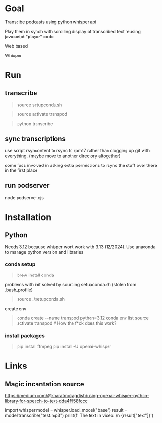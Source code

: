 
# Goal

Transcibe podcasts using python whisper api 

Play them in synch with scrolling display of transcribed text reusing javascript "player" code

Web based

Whisper


# Run

## transcribe

> source setupconda.sh

> source activate transpod

> python transcribe <mp3file>


## sync transcriptions

use script rsyncontent to rsync to rpm17 rather than clogging up git with everything. (maybe move to another directory altogether)

some fuss involved in asking extra permissions to rsync the stuff over there in the first place

## run podserver

node podserver.cjs



# Installation

## Python
Needs 3.12 because whisper wont work with 3.13 (12/2024). Use anaconda to manage python version and libraries

### conda setup

> brew install conda

problems with init solved by sourcing setupconda.sh (stolen from .bash_profile)

> source ./setupconda.sh

create env 

> conda create --name transpod python=3.12
> conda env list
> source activate transpod # How the f*ck does this work?

### install packages

> pip install ffmpeg
> pip install -U openai-whisper




# Links

## Magic incantation source

https://medium.com/@kharatmoljagdish/using-openai-whisper-python-library-for-speech-to-text-dda4f558fccc

import whisper
model = whisper.load_model("base")
result = model.transcribe("test.mp3")
print(f' The text in video: \n {result["text"]}')

